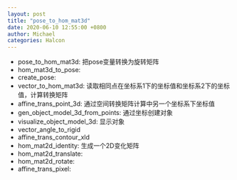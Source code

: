 ```yaml
---
layout: post
title: "pose_to_hom_mat3d"
date: 2020-06-10 12:55:00 +0800
author: Michael
categories: Halcon
---
```


- pose_to_hom_mat3d: 把pose变量转换为旋转矩阵
- hom_mat3d_to_pose: 
- create_pose: 
- vector_to_hom_mat3d: 读取相同点在坐标系1下的坐标值和坐标系2下的坐标值，计算转换矩阵
- affine_trans_point_3d: 通过空间转换矩阵计算中另一个坐标系下坐标值
- gen_object_model_3d_from_points: 通过坐标创建对象
- visualize_object_model_3d: 显示对象
- vector_angle_to_rigid
- affine_trans_contour_xld
- hom_mat2d_identity: 生成一个2D变化矩阵
- hom_mat2d_translate:
- hom_mat2d_rotate:
- affine_trans_pixel:
